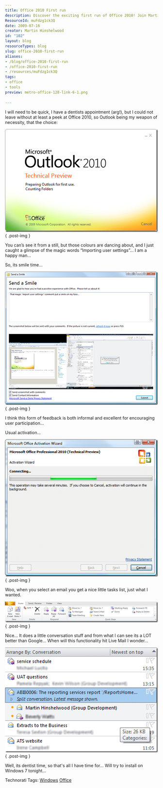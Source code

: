 ```yaml
---
title: Office 2010 First run
description: Discover the exciting first run of Office 2010! Join Martin Hinshelwood as he explores new features and user-friendly enhancements. Dive in now!
ResourceId: muFdzg1ck3Q
date: 2009-07-16
creator: Martin Hinshelwood
id: "102"
layout: blog
resourceTypes: blog
slug: office-2010-first-run
aliases:
- /blog/office-2010-first-run
- /office-2010-first-run
- /resources/muFdzg1ck3Q
tags:
- office
- tools
preview: metro-office-128-link-6-1.png

---
```

I will need to be quick, I have a dentists appointment (arg!), but I could not leave without at least a peek at Office 2010, so Outlook being my weapon of necessity, that the choice:

[![image](images/Office2010Firstrun_E6A7-image_thumb-5-6.png)](http://blog.hinshelwood.com/files/2011/05/GWB-WindowsLiveWriter-Office2010Firstrun_E6A7-image_2.png)
{ .post-img }

You can’s see it from a still, but those colours are dancing about, and I just caught a glimpse of the magic words “Importing user settings”… I am a happy man…

So, its smile time…

[![image](images/Office2010Firstrun_E6A7-image_thumb_1-1-2.png)](http://blog.hinshelwood.com/files/2011/05/GWB-WindowsLiveWriter-Office2010Firstrun_E6A7-image_4.png)
{ .post-img }

I think this form of feedback is both informal and excellent for encouraging user participation…

Usual activation…

[![image](images/Office2010Firstrun_E6A7-image_thumb_2-2-3.png)](http://blog.hinshelwood.com/files/2011/05/GWB-WindowsLiveWriter-Office2010Firstrun_E6A7-image_6.png)
{ .post-img }

Woo, when you select an email you get a nice little tasks list, just what I wanted.

[![image](images/Office2010Firstrun_E6A7-image_thumb_3-3-4.png)](http://blog.hinshelwood.com/files/2011/05/GWB-WindowsLiveWriter-Office2010Firstrun_E6A7-image_8.png)
{ .post-img }

Nice… It does a little conversation stuff and from what I can see its a LOT better than Google… When will this functionality hit Live Mail I wonder…

[![image](images/Office2010Firstrun_E6A7-image_thumb_4-4-5.png)](http://blog.hinshelwood.com/files/2011/05/GWB-WindowsLiveWriter-Office2010Firstrun_E6A7-image_10.png)
{ .post-img }

Well, its dentist time, so that's all I have time for… Will try to install on Windows 7 tonight…

Technorati Tags: [Windows](http://technorati.com/tags/Windows) [Office](http://technorati.com/tags/Office)
